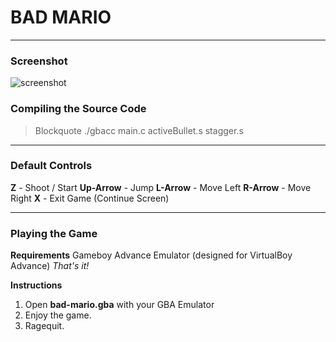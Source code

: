 # BAD MARIO
----------
### Screenshot
![screenshot](http://i.imgur.com/sGiDiZ6.png)


### Compiling the Source Code

> Blockquote ./gbacc main.c activeBullet.s stagger.s

----------


### Default Controls

**Z** - Shoot / Start
**Up-Arrow** - Jump
**L-Arrow** - Move Left
**R-Arrow** - Move Right
**X** - Exit Game (Continue Screen)


----------


### Playing the Game
**Requirements**
Gameboy Advance Emulator (designed for VirtualBoy Advance)
*That's it!*

**Instructions**
 1. Open **bad-mario.gba** with your GBA Emulator
 2. Enjoy the game.
 3. Ragequit.

